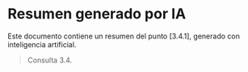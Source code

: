 # Resumen generado por IA

Este documento contiene un resumen del punto [3.4.1], generado con inteligencia artificial.

> Consulta 3.4.
